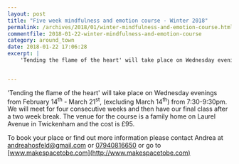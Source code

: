 ```yaml
---
layout: post
title: "Five week mindfulness and emotion course - Winter 2018"
permalink: /archives/2018/01/winter-mindfulness-and-emotion-course.html
commentfile: 2018-01-22-winter-mindfulness-and-emotion-course
category: around_town
date: 2018-01-22 17:06:28
excerpt: |
    'Tending the flame of the heart' will take place on Wednesday evenings from February 14<sup>th</sup> - March 21<sup>st</sup>, (excluding March 14<sup>th</sup>) from 7:30-9:30pm. We will meet for four consecutive weeks and then have our final class after a two week break. The venue for the course is a family home on Laurel Avenue in Twickenham and the cost is &pound;95.


---
```


'Tending the flame of the heart' will take place on Wednesday evenings from February 14<sup>th</sup> - March 21<sup>st</sup>, (excluding March 14<sup>th</sup>) from 7:30-9:30pm. We will meet for four consecutive weeks and then have our final class after a two week break. The venue for the course is a family home on Laurel Avenue in Twickenham and the cost is &pound;95.

To book your place or find out more information please contact Andrea at [andreahosfeld@gmail.com](:mailto:andreahosfeld@gmail.com) or [07940816650](tel:07940816650) or go to [www.makespacetobe.com](http://www.makespacetobe.com)
